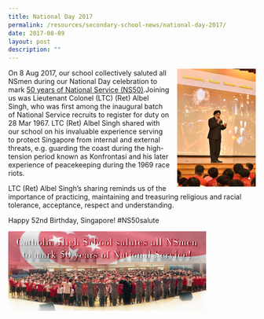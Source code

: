 ```yaml
---
title: National Day 2017
permalink: /resources/secondary-school-news/national-day-2017/
date: 2017-08-09
layout: post
description: ""
---
```

<img src="/images/sn24.png" style="width:160px;height:240px;margin-left:15px;" align = "right"> On 8 Aug 2017, our school collectively saluted all NSmen during our National Day celebration to mark [50 years of National Service (NS50)](https://www.mindef.gov.sg/imindef/resourcelibrary/cyberpioneer/topics/articles/news/2017/jun/18jun17_news.html).Joining us was Lieutenant Colonel (LTC) (Ret) Albel Singh, who was first among the inaugural batch of National Service recruits to register for duty on 28 Mar 1967. LTC (Ret) Albel Singh shared with our school on his invaluable experience serving to protect Singapore from internal and external threats, e.g. guarding the coast during the high-tension period known as Konfrontasi and his later experience of peacekeeping during the 1969 race riots.

LTC (Ret) Albel Singh’s sharing reminds us of the importance of practicing, maintaining and treasuring religious and racial tolerance, acceptance, respect and understanding.

Happy 52nd Birthday, Singapore! #NS50salute

<img src="/images/sn25.png" style="width:80%">